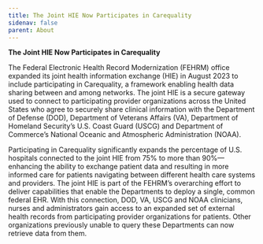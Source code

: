 ```yaml
---
title: The Joint HIE Now Participates in Carequality
sidenav: false
parent: About
---
```

**The Joint HIE Now Participates in Carequality**

The Federal Electronic Health Record Modernization (FEHRM) office expanded
its joint health information exchange (HIE) in August 2023 to include participating in Carequality, a framework enabling health data sharing between and among
networks. The joint HIE is a secure gateway used to connect to participating
provider organizations across the United States who agree to securely share
clinical information with the Department of Defense (DOD), Department of Veterans Affairs (VA), Department of Homeland Security’s U.S. Coast Guard (USCG) and Department of Commerce’s National Oceanic and Atmospheric Administration (NOAA). 

Participating in Carequality significantly expands the percentage of U.S. hospitals connected to the joint HIE from 75% to more than 90%—enhancing
the ability to exchange patient data and resulting in more informed care for
patients navigating between different health care systems and providers. The
joint HIE is part of the FEHRM’s overarching effort to deliver capabilities
that enable the Departments to deploy a single, common federal EHR. With this
connection, DOD, VA, USCG and NOAA clinicians, nurses and administrators gain
access to an expanded set of external health records from participating
provider organizations for patients. Other organizations previously unable to
query these Departments can now retrieve data from them.
